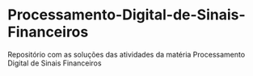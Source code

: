 # Processamento-Digital-de-Sinais-Financeiros
Repositório com as soluções das atividades da matéria Processamento Digital de Sinais Financeiros
